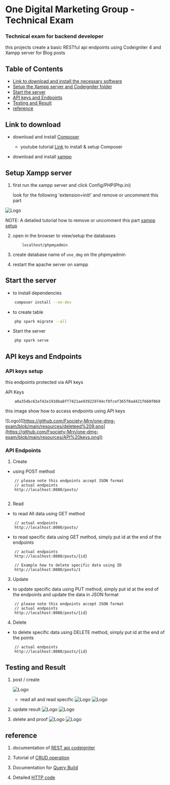
# One Digital Marketing Group - Technical Exam 

### Technical exam for backend developer

this projects create a basic RESTful api endpoints using Codeigniter 4 and Xampp server for Blog posts


## Table of Contents
* [Link to download and install the necessary software](#link-to-download)
* [Setup the Xampp server and Codeigniter folder](#setup-xampp-server)
* [Start the server](#start-the-server)
* [API keys and Endpoints](#api-keys-and-endpoints)
* [Testing and Result](#testing-and-result)
* [reference](#reference)



## Link to download

* download and install [Composer](https://getcomposer.org/)
  + youtube tutorial [Link](https://youtu.be/0VczFSu78uI?si=A251YxHVafHVwFZE) to install & setup Composer

* download and install [xampp](https://www.apachefriends.org/download.html)

## Setup Xampp server

1. first run the xampp server and click Config/PHP(Php.ini)

    look for the following 'extension=initl' and remove or uncomment this part

![Logo](https://github.com/Fsociety-Mrn/one-dmg-exam/blob/main/resources/setup%20intl.png)

NOTE: A detailed tutorial how to remove or uncomment this part [xampp setup](https://stackoverflow.com/questions/60250533/codeigniter-4-problem-installing-with-composer)

2. open in the browser to view/setup the databases

    ``` browser
        localhost/phpmyadmin
    ```

2. create database name of `one_dmg` on the phpmyadmin

3. restart the apache server on xampp

## Start the server

* to install dependencies 
```bash
    composer install --no-dev
```

* to create table 
```bash
    php spark migrate --all
```

* Start the server

```bash
    php spark serve
```

## API keys and Endpoints

### API keys setup
this endpoints protected via API keys

API Keys
```API keys
    a0a354bc63af42e1910ba8ff7421ae939229744cf0fcef365f0ad421f660f069
```

this image show how to access endpoints using API keys

![Logo]([https://github.com/Fsociety-Mrn/one-dmg-exam/blob/main/resources/deleteed%209.png](https://github.com/Fsociety-Mrn/one-dmg-exam/blob/main/resources/API%20keys.png])

### API Endpoints

1. Create
+ using POST method
``` API endpoints
    // please note this endpoints accept JSON format
    // actual endpoints
    http://localhost:8080/posts/
  
```
2. Read

+ to read All data using GET method
``` API endpoints
    // actual endpoints
    http://localhost:8080/posts/
```

+ to read specific data using GET method, simply put id at the end of the endpoints
``` API endpoints
    // actual endpoints
    http://localhost:8080/posts/{id}

    // Example how to delete specific data using ID
    http://localhost:8080/posts/1
```
3. Update
+ to update specific data using PUT method, simply put id at the end of the endpoints and update the data in JSON format

``` API endpoints
    // please note this endpoints accept JSON format
    // actual endpoints
    http://localhost:8080/posts/{id}
```
4. Delete
+ to delete specific data using DELETE method, simply put id at the end of the points

``` API endpoints
    // actual endpoints
    http://localhost:8080/posts/{id}
```



## Testing and Result

1. post / create

    ![Logo](https://github.com/Fsociety-Mrn/one-dmg-exam/blob/main/resources/create.png)

    + read all and read specific
![Logo](https://github.com/Fsociety-Mrn/one-dmg-exam/blob/main/resources/readall.png)
![Logo](https://github.com/Fsociety-Mrn/one-dmg-exam/blob/main/resources/read%209.png)

2. update result
    ![Logo](https://github.com/Fsociety-Mrn/one-dmg-exam/blob/main/resources/update.png)
    ![Logo](https://github.com/Fsociety-Mrn/one-dmg-exam/blob/main/resources/update%20proof.png)

3. delete and proof
    ![Logo](https://github.com/Fsociety-Mrn/one-dmg-exam/blob/main/resources/delete%209.png)
    ![Logo](https://github.com/Fsociety-Mrn/one-dmg-exam/blob/main/resources/deleteed%209.png)




## reference

1. documentation of [REST api codeigniter](https://codeigniter4.github.io/userguide/incoming/restful.html)

4. Tutorial of [CRUD operation](https://medium.com/@choirulihwan/how-to-create-crud-operation-with-codeigniter-4-and-react-js-fb54d28c923c)

2. Documentation for [Query Build](https://codeigniter.com/user_guide/database/query_builder.html)

3. Detailed [HTTP code](https://developer.mozilla.org/en-US/docs/Web/HTTP/Status#successful_responses)
